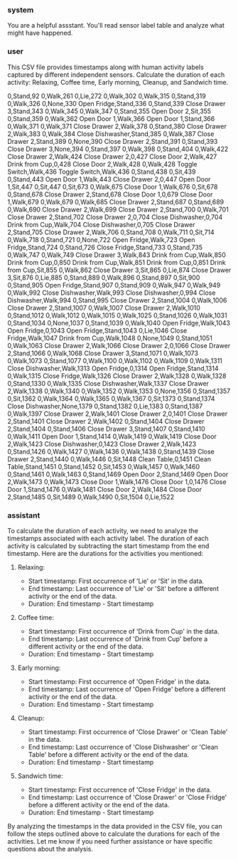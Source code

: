 ### system
You are a helpful assstant. You'll read sensor label table and analyze what might have happened.
### user

This CSV file provides timestamps along with human activity labels captured by different independent sensors.
Calculate the duration of each activity: Relaxing, Coffee time, Early morning, Cleanup, and Sandwich time.
    
0,Stand,92
0,Walk,261
0,Lie,272
0,Walk,302
0,Walk,315
0,Stand,319
0,Walk,326
0,None,330
Open Fridge,Stand,336
0,Stand,339
Close Drawer 3,Stand,343
0,Walk,345
0,Walk,347
0,Stand,355
Open Door 2,Sit,355
0,Stand,359
0,Walk,362
Open Door 1,Walk,366
Open Door 1,Stand,366
0,Walk,371
0,Walk,371
Close Drawer 2,Walk,378
0,Stand,380
Close Drawer 2,Walk,383
0,Walk,384
Close Dishwasher,Stand,385
0,Walk,387
Close Drawer 2,Stand,389
0,None,390
Close Drawer 2,Stand,391
0,Stand,393
Close Drawer 3,None,394
0,Stand,397
0,Walk,398
0,Stand,404
0,Walk,422
Close Drawer 2,Walk,424
Close Drawer 2,0,427
Close Door 2,Walk,427
Drink from Cup,0,428
Close Door 2,Walk,428
0,Walk,428
Toggle Switch,Walk,436
Toggle Switch,Walk,436
0,Stand,438
0,Sit,439
0,Stand,443
Open Door 1,Walk,443
Close Drawer 2,0,447
Open Door 1,Sit,447
0,Sit,447
0,Sit,673
0,Walk,675
Close Door 1,Walk,676
0,Sit,678
0,Stand,678
Close Drawer 2,Stand,678
Close Door 1,0,679
Close Door 1,Walk,679
0,Walk,679
0,Walk,685
Close Drawer 2,Stand,687
0,Stand,689
0,Walk,690
Close Drawer 2,Walk,699
Close Drawer 2,Stand,700
0,Walk,701
Close Drawer 2,Stand,702
Close Drawer 2,0,704
Close Dishwasher,0,704
Drink from Cup,Walk,704
Close Dishwasher,0,705
Close Drawer 2,Stand,705
Close Drawer 2,Walk,706
0,Stand,708
0,Walk,711
0,Sit,714
0,Walk,718
0,Stand,721
0,None,722
Open Fridge,Walk,723
Open Fridge,Stand,724
0,Stand,726
Close Fridge,Stand,733
0,Stand,735
0,Walk,747
0,Walk,749
Close Drawer 3,Walk,843
Drink from Cup,Walk,850
Drink from Cup,0,850
Drink from Cup,Walk,851
Drink from Cup,0,851
Drink from Cup,Sit,855
0,Walk,862
Close Drawer 3,Sit,865
0,Lie,874
Close Drawer 3,Sit,876
0,Lie,885
0,Stand,889
0,Walk,896
0,Stand,897
0,Sit,900
0,Stand,905
Open Fridge,Stand,907
0,Stand,909
0,Walk,947
0,Walk,949
0,Walk,992
Close Dishwasher,Walk,993
Close Dishwasher,0,994
Close Dishwasher,Walk,994
0,Stand,995
Close Drawer 2,Stand,1004
0,Walk,1006
Close Drawer 2,Stand,1007
0,Walk,1007
Close Drawer 2,Walk,1010
0,Stand,1012
0,Walk,1012
0,Walk,1015
0,Walk,1025
0,Stand,1026
0,Walk,1031
0,Stand,1034
0,None,1037
0,Stand,1039
0,Walk,1040
Open Fridge,Walk,1043
Open Fridge,0,1043
Open Fridge,Stand,1043
0,Lie,1046
Close Fridge,Walk,1047
Drink from Cup,Walk,1048
0,None,1049
0,Stand,1051
0,Walk,1063
Close Drawer 2,Walk,1066
Close Drawer 2,0,1066
Close Drawer 2,Stand,1066
0,Walk,1068
Close Drawer 3,Stand,1071
0,Walk,1073
0,Walk,1073
0,Stand,1077
0,Walk,1100
0,Walk,1102
0,Walk,1109
0,Walk,1311
Close Dishwasher,Walk,1313
Open Fridge,0,1314
Open Fridge,Stand,1314
0,Walk,1315
Close Fridge,Walk,1326
Close Drawer 2,Walk,1328
0,Walk,1328
0,Stand,1330
0,Walk,1335
Close Dishwasher,Walk,1337
Close Drawer 2,Walk,1338
0,Walk,1340
0,Walk,1352
0,Walk,1353
0,None,1356
0,Stand,1357
0,Sit,1362
0,Walk,1364
0,Walk,1365
0,Walk,1367
0,Sit,1373
0,Stand,1374
Close Dishwasher,None,1379
0,Stand,1382
0,Lie,1383
0,Stand,1387
0,Walk,1397
Close Drawer 2,Walk,1401
Close Drawer 2,0,1401
Close Drawer 2,Stand,1401
Close Drawer 2,Walk,1402
0,Stand,1404
Close Drawer 2,Stand,1404
0,Stand,1406
Close Drawer 3,Stand,1407
0,Stand,1410
0,Walk,1411
Open Door 1,Stand,1414
0,Walk,1419
0,Walk,1419
Close Door 2,Walk,1423
Close Dishwasher,0,1423
Close Drawer 2,Walk,1423
0,Stand,1426
0,Walk,1427
0,Walk,1436
0,Walk,1438
0,Stand,1439
Close Drawer 2,Stand,1440
0,Walk,1446
0,Sit,1448
Clean Table,0,1451
Clean Table,Stand,1451
0,Stand,1452
0,Sit,1453
0,Walk,1457
0,Walk,1460
0,Stand,1461
0,Walk,1463
0,Stand,1469
Open Door 2,Stand,1469
Open Door 2,Walk,1473
0,Walk,1473
Close Door 1,Walk,1476
Close Door 1,0,1476
Close Door 1,Stand,1476
0,Walk,1481
Close Door 2,Walk,1484
Close Door 2,Stand,1485
0,Sit,1489
0,Walk,1490
0,Sit,1504
0,Lie,1522

### assistant
To calculate the duration of each activity, we need to analyze the timestamps associated with each activity label. The duration of each activity is calculated by subtracting the start timestamp from the end timestamp. Here are the durations for the activities you mentioned:

1. Relaxing:
   - Start timestamp: First occurrence of 'Lie' or 'Sit' in the data.
   - End timestamp: Last occurrence of 'Lie' or 'Sit' before a different activity or the end of the data.
   - Duration: End timestamp - Start timestamp

2. Coffee time:
   - Start timestamp: First occurrence of 'Drink from Cup' in the data.
   - End timestamp: Last occurrence of 'Drink from Cup' before a different activity or the end of the data.
   - Duration: End timestamp - Start timestamp

3. Early morning:
   - Start timestamp: First occurrence of 'Open Fridge' in the data.
   - End timestamp: Last occurrence of 'Open Fridge' before a different activity or the end of the data.
   - Duration: End timestamp - Start timestamp

4. Cleanup:
   - Start timestamp: First occurrence of 'Close Drawer' or 'Clean Table' in the data.
   - End timestamp: Last occurrence of 'Close Dishwasher' or 'Clean Table' before a different activity or the end of the data.
   - Duration: End timestamp - Start timestamp

5. Sandwich time:
   - Start timestamp: First occurrence of 'Close Fridge' in the data.
   - End timestamp: Last occurrence of 'Close Drawer' or 'Close Fridge' before a different activity or the end of the data.
   - Duration: End timestamp - Start timestamp

By analyzing the timestamps in the data provided in the CSV file, you can follow the steps outlined above to calculate the durations for each of the activities. Let me know if you need further assistance or have specific questions about the analysis.
